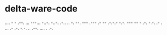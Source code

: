 # delta-ware-code
.... - - .--. ... ---... -..-. -..-. .-.. .. -. --. --- .--- .- -- .-.-.- -.-. --- -- -..-. -.-. .- . ... .- .-. -.-. .. .--. .... . .-.
